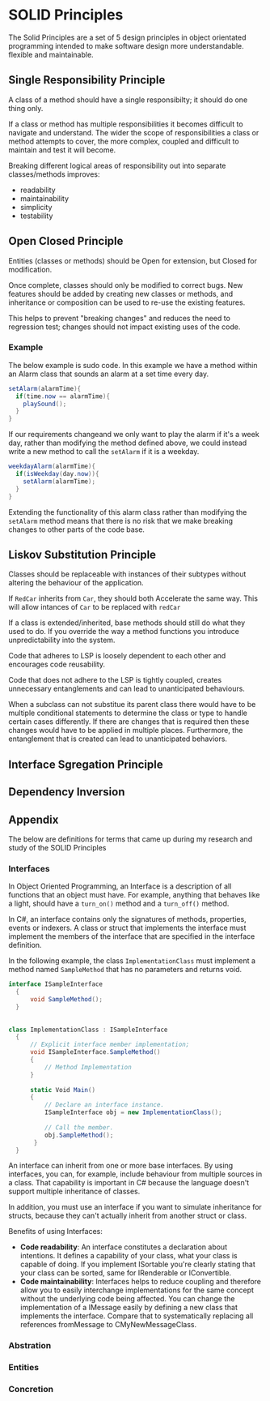 # SOLID Principles
The Solid Principles are a set of 5 design principles in object orientated programming intended to make software design more understandable. flexible and maintainable.

## Single Responsibility Principle
A class of a method should have a single responsibilty; it should do one thing only. 

If a class or method has multiple responsibilities it becomes difficult to navigate and understand. The wider the scope of responsibilities a class or method attempts to cover, the more complex, coupled and difficult to maintain and test it will become.

Breaking different logical areas of responsibility out into separate classes/methods improves:
* readability
* maintainability
* simplicity
* testability


## Open Closed Principle 
Entities (classes or methods) should be Open for extension, but Closed for modification.

Once complete, classes should only be modified to correct bugs. New features should be added by creating new classes or methods, and inheritance or composition can be used to re-use the existing features.

This helps to prevent "breaking changes" and reduces the need to regression test; changes should not impact existing uses of the code.

### Example
The below example is sudo code. In this example we have a method within an Alarm class that sounds an alarm at a set time every day.

```csharp
setAlarm(alarmTime){
  if(time.now == alarmTime){
    playSound();
  }
}
```

If our requirements changeand we only want to play the alarm if it's a week day, rather than modifying the method defined above, we could instead write a new method to call the `setAlarm` if it is a weekday.

```csharp
weekdayAlarm(alarmTime){
  if(isWeekday(day.now)){
    setAlarm(alarmTime);
  }
}
```

Extending the functionality of this alarm class rather than modifying the `setAlarm` method means that there is no risk that we make breaking changes to other parts of the code base. 

## Liskov Substitution Principle 
Classes should be replaceable with instances of their subtypes without altering the behaviour of the application.

If `RedCar` inherits from `Car`, they should both Accelerate the same way. This will allow intances of `Car` to be replaced with `redCar`

If a class is extended/inherited, base methods should still do what they used to do. If you override the way a method functions you introduce unpredictability into the system.

Code that adheres to LSP is loosely dependent to each other and encourages code reusability. 

Code that does not adhere to the LSP is tightly coupled, creates unnecessary entanglements and can lead to unanticipated behaviours. 

When a subclass can not substitue its parent class there would have to be multiple conditional statements to determine the class or type to handle certain cases differently. If there are changes that is required then these changes would have to be applied in multiple places. Furthermore, the entanglement that is created can lead to unanticipated behaviors.

## Interface Sgregation Principle 

## Dependency Inversion

## Appendix
The below are definitions for terms that came up during my research and study of the SOLID Principles

### Interfaces
In Object Oriented Programming, an Interface is a description of all functions that an object must have. For example, anything that behaves like a light, should have a `turn_on()` method and a `turn_off()` method.

In C#, an interface contains only the signatures of methods, properties, events or indexers. A class or struct that implements the interface must implement the members of the interface that are specified in the interface definition. 

In the following example, the class `ImplementationClass` must implement a method named `SampleMethod` that has no parameters and returns void.

```csharp
interface ISampleInterface
  {
      void SampleMethod();
  }
  
  
class ImplementationClass : ISampleInterface
  {
      // Explicit interface member implementation;
      void ISampleInterface.SampleMethod()
      {
          // Method Implementation
      }
      
      static Void Main()
      {
          // Declare an interface instance.
          ISampleInterface obj = new ImplementationClass();
          
          // Call the member.
          obj.SampleMethod();
       }
  }
```

An interface can inherit from one or more base interfaces. By using interfaces, you can, for example, include behaviour from multiple sources in a class. That capability is important in C# because the language doesn't support multiple inheritance of classes. 

In addition, you must use an interface if you want to simulate inheritance for structs, because they can't actually inherit from another struct or class.

Benefits of using Interfaces:
* **Code readability**: An interface constitutes a declaration about intentions. It defines a capability of your class, what your class is capable of doing. If you implement ISortable you're clearly stating that your class can be sorted, same for IRenderable or IConvertible.
* **Code maintainability**: Interfaces helps to reduce coupling and therefore allow you to easily interchange implementations for the same concept without the underlying code being affected. You can change the implementation of a IMessage easily by defining a new class that implements the interface. Compare that to systematically replacing all references fromMessage to CMyNewMessageClass.


### Abstration

### Entities

### Concretion
